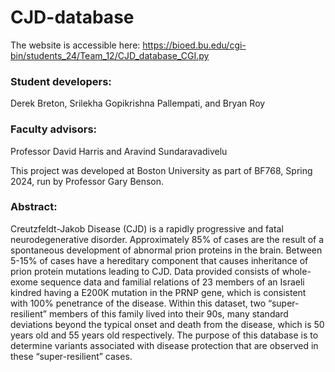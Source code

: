 # CJD-database
The website is accessible here: https://bioed.bu.edu/cgi-bin/students_24/Team_12/CJD_database_CGI.py

### Student developers:
Derek Breton, Srilekha Gopikrishna Pallempati, and Bryan Roy

### Faculty advisors:
Professor David Harris and Aravind Sundaravadivelu


This project was developed at Boston University as part of BF768, Spring 2024, run by Professor Gary Benson.

### Abstract:
Creutzfeldt-Jakob Disease (CJD) is a rapidly progressive and fatal neurodegenerative disorder. Approximately 85% of cases are the result of a spontaneous development of abnormal prion proteins in the brain. Between 5-15% of cases have a hereditary component that causes inheritance of prion protein mutations leading to CJD. Data provided consists of whole-exome sequence data and familial relations of 23 members of an Israeli kindred having a E200K mutation in the PRNP gene, which is consistent with 100% penetrance of the disease. Within this dataset, two “super-resilient” members of this family lived into their 90s, many standard deviations beyond the typical onset and death from the disease, which is 50 years old and 55 years old respectively. The purpose of this database is to determine variants associated with disease protection that are observed in these “super-resilient” cases.
